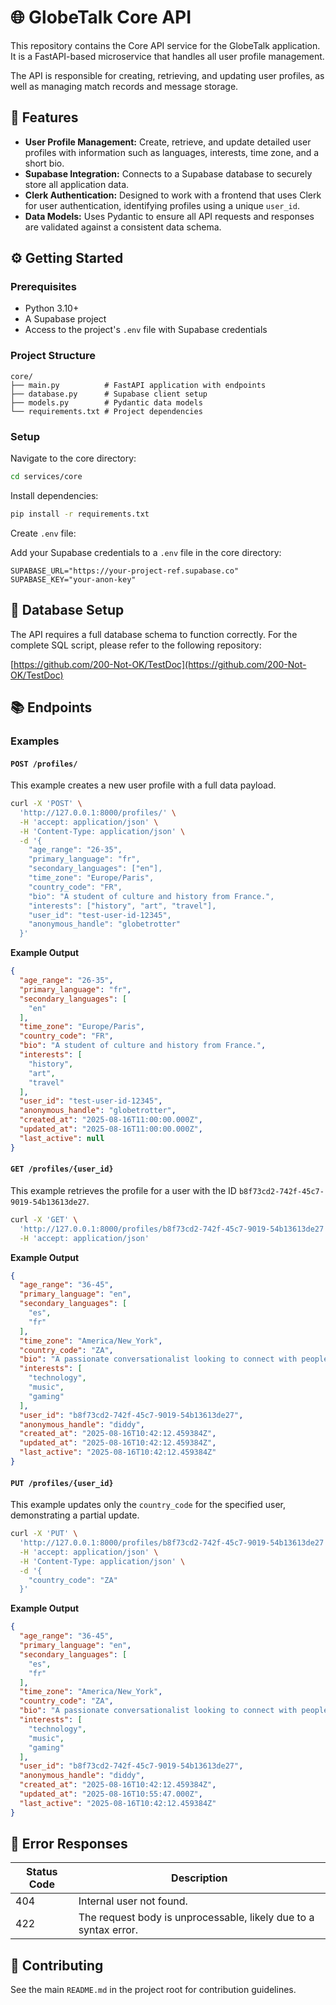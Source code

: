 # 🌐 GlobeTalk Core API

This repository contains the Core API service for the GlobeTalk application. It is a FastAPI-based microservice that handles all user profile management.

The API is responsible for creating, retrieving, and updating user profiles, as well as managing match records and message storage.

## 🚀 Features

- **User Profile Management:** Create, retrieve, and update detailed user profiles with information such as languages, interests, time zone, and a short bio.
- **Supabase Integration:** Connects to a Supabase database to securely store all application data.
- **Clerk Authentication:** Designed to work with a frontend that uses Clerk for user authentication, identifying profiles using a unique `user_id`.
- **Data Models:** Uses Pydantic to ensure all API requests and responses are validated against a consistent data schema.

## ⚙️ Getting Started

### Prerequisites

- Python 3.10+
- A Supabase project
- Access to the project's `.env` file with Supabase credentials

### Project Structure

```
core/
├── main.py          # FastAPI application with endpoints
├── database.py      # Supabase client setup
├── models.py        # Pydantic data models
└── requirements.txt # Project dependencies
```

### Setup

Navigate to the core directory:

```bash
cd services/core
```

Install dependencies:

```bash
pip install -r requirements.txt
```

Create `.env` file:

Add your Supabase credentials to a `.env` file in the core directory:

```env
SUPABASE_URL="https://your-project-ref.supabase.co"
SUPABASE_KEY="your-anon-key"
```

## 💾 Database Setup

The API requires a full database schema to function correctly. For the complete SQL script, please refer to the following repository:

[https://github.com/200-Not-OK/TestDoc](https://github.com/200-Not-OK/TestDoc)

## 📚 Endpoints

### Examples

#### `POST /profiles/`

This example creates a new user profile with a full data payload.

```bash
curl -X 'POST' \
  'http://127.0.0.1:8000/profiles/' \
  -H 'accept: application/json' \
  -H 'Content-Type: application/json' \
  -d '{
    "age_range": "26-35",
    "primary_language": "fr",
    "secondary_languages": ["en"],
    "time_zone": "Europe/Paris",
    "country_code": "FR",
    "bio": "A student of culture and history from France.",
    "interests": ["history", "art", "travel"],
    "user_id": "test-user-id-12345",
    "anonymous_handle": "globetrotter"
  }'
```

**Example Output**
```json
{
  "age_range": "26-35",
  "primary_language": "fr",
  "secondary_languages": [
    "en"
  ],
  "time_zone": "Europe/Paris",
  "country_code": "FR",
  "bio": "A student of culture and history from France.",
  "interests": [
    "history",
    "art",
    "travel"
  ],
  "user_id": "test-user-id-12345",
  "anonymous_handle": "globetrotter",
  "created_at": "2025-08-16T11:00:00.000Z",
  "updated_at": "2025-08-16T11:00:00.000Z",
  "last_active": null
}
```

#### `GET /profiles/{user_id}`

This example retrieves the profile for a user with the ID `b8f73cd2-742f-45c7-9019-54b13613de27`.

```bash
curl -X 'GET' \
  'http://127.0.0.1:8000/profiles/b8f73cd2-742f-45c7-9019-54b13613de27' \
  -H 'accept: application/json'
```

**Example Output**
```json
{
  "age_range": "36-45",
  "primary_language": "en",
  "secondary_languages": [
    "es",
    "fr"
  ],
  "time_zone": "America/New_York",
  "country_code": "ZA",
  "bio": "A passionate conversationalist looking to connect with people from around the globe to discuss music, technology, and culture.",
  "interests": [
    "technology",
    "music",
    "gaming"
  ],
  "user_id": "b8f73cd2-742f-45c7-9019-54b13613de27",
  "anonymous_handle": "diddy",
  "created_at": "2025-08-16T10:42:12.459384Z",
  "updated_at": "2025-08-16T10:42:12.459384Z",
  "last_active": "2025-08-16T10:42:12.459384Z"
}
```

#### `PUT /profiles/{user_id}`

This example updates only the `country_code` for the specified user, demonstrating a partial update.

```bash
curl -X 'PUT' \
  'http://127.0.0.1:8000/profiles/b8f73cd2-742f-45c7-9019-54b13613de27' \
  -H 'accept: application/json' \
  -H 'Content-Type: application/json' \
  -d '{
    "country_code": "ZA"
  }'
```

**Example Output**
```json
{
  "age_range": "36-45",
  "primary_language": "en",
  "secondary_languages": [
    "es",
    "fr"
  ],
  "time_zone": "America/New_York",
  "country_code": "ZA",
  "bio": "A passionate conversationalist looking to connect with people from around the globe to discuss music, technology, and culture.",
  "interests": [
    "technology",
    "music",
    "gaming"
  ],
  "user_id": "b8f73cd2-742f-45c7-9019-54b13613de27",
  "anonymous_handle": "diddy",
  "created_at": "2025-08-16T10:42:12.459384Z",
  "updated_at": "2025-08-16T10:55:47.000Z",
  "last_active": "2025-08-16T10:42:12.459384Z"
}
```

## 🚨 Error Responses

| Status Code | Description                                                      |
|-------------|------------------------------------------------------------------|
| 404         | Internal user not found.                                         |
| 422         | The request body is unprocessable, likely due to a syntax error. |

## 🤝 Contributing

See the main `README.md` in the project root for contribution guidelines.
